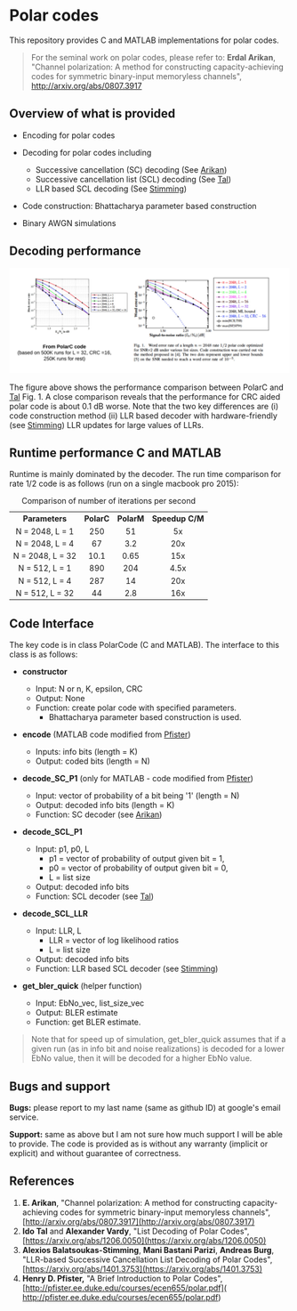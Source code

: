 Polar codes 
===================

This repository provides C and MATLAB implementations for polar codes.

> For the seminal work on polar codes, please refer to: **Erdal Arikan**, "Channel polarization: A method for constructing capacity-achieving codes for symmetric binary-input memoryless channels",  http://arxiv.org/abs/0807.3917 

Overview of what is provided
----------

 - Encoding for polar codes

 - Decoding for polar codes including
	 - Successive cancellation (SC) decoding (See [Arikan](http://arxiv.org/abs/0807.3917))
	 - Successive cancellation list (SCL) decoding (See [Tal](https://arxiv.org/abs/1206.0050))
	 - LLR based SCL decoding (See [Stimming](https://arxiv.org/abs/1401.3753))
	 
 - Code construction: Bhattacharya parameter based construction 

 - Binary AWGN simulations

Decoding performance
------

![Alt text](polar_performance.jpeg?raw=true "Performance comparison between PolarC and [Tal] Fig. 1")

The figure above shows the performance comparison between PolarC and [Tal](https://arxiv.org/abs/1206.0050) Fig. 1. A close comparison reveals that the performance for CRC aided polar code is about 0.1 dB worse. Note that the two key differences are (i) code construction method (ii) LLR based decoder with hardware-friendly (see [Stimming](https://arxiv.org/abs/1401.3753)) LLR updates for large values of LLRs. 

Runtime performance C and MATLAB
-----
Runtime is mainly dominated by the decoder. The run time comparison for rate 1/2 code is as follows (run on a single macbook pro 2015):
<table>
<caption> Comparison of number of iterations per second </caption>
  <tr align="center">
    <th>Parameters </th>
    <th>PolarC </th>
    <th>PolarM</th>
	<th>Speedup C/M</th>
  </tr>
  <tr align="center">
    <td>N = 2048, L = 1</td>
    <td>250</td>
    <td>51 </td>
    <td>5x</td>
  </tr>
  <tr align="center">
    <td>N = 2048, L = 4</td>
    <td>67 </td>
    <td>3.2</td>
    <td>20x</td>
  </tr>
  <tr align="center">
    <td>N = 2048, L = 32</td>
    <td>10.1</td>
    <td>0.65</td>
    <td>15x</td>
  </tr>
  <tr align="center">
    <td>N = 512, L = 1</td>
    <td>890</td>
    <td>204</td>
    <td>4.5x</td>
  </tr>
  <tr align="center">
    <td>N = 512, L = 4</td>
    <td>287</td>
    <td>14</td>
    <td>20x</td>
  </tr>
  <tr align="center">
    <td>N = 512, L = 32</td>
    <td>44</td>
    <td>2.8</td>
    <td>16x</td>
  </tr>
</table>


Code Interface
------

The key code is in class PolarCode (C and MATLAB). The interface to this class is as follows:

 - **constructor**
	 - Input: N or n, K, epsilon, CRC 
	 - Output: None 
	 - Function: create polar code with specified parameters. 
		 - Bhattacharya parameter based construction is used.

 - **encode** (MATLAB code modified from [Pfister](http://pfister.ee.duke.edu/courses/ecen655/polar.pdf))
	 - Inputs: info bits (length = K)
	 - Output: coded bits (length = N)

 - **decode_SC_P1** (only for MATLAB - code modified from [Pfister](http://pfister.ee.duke.edu/courses/ecen655/polar.pdf))
	 - Input: vector of probability of a bit being  '1' (length = N)
	 - Output: decoded info bits (length = K)
	 - Function: SC decoder  (see [Arikan](http://arxiv.org/abs/0807.3917))

 - **decode_SCL_P1**
	 - Input: p1, p0, L 
		 - p1 = vector of probability of output given bit = 1, 
		 - p0 = vector of probability of output given bit = 0,   
		 - L = list size
	 - Output: decoded info bits
	 - 	Function: SCL decoder (see [Tal](https://arxiv.org/abs/1206.0050))

 - **decode_SCL_LLR**
	 - Input: LLR, L
		 - LLR = vector of log likelihood ratios 
		 - L = list size
	 - Output: decoded info bits
	 - Function: LLR based SCL decoder (see [Stimming](https://arxiv.org/abs/1401.3753))

 - **get_bler_quick** (helper function)
	 - Input: EbNo_vec, list_size_vec
	 - Output: BLER estimate
	 - Function: get BLER estimate. 
		 
> Note that for speed up of simulation, get_bler_quick assumes that if a given run (as in info bit and noise realizations) is decoded for a lower EbNo value, then it will be decoded for a higher EbNo value. 


Bugs and support
------

**Bugs:** please report to my last name (same as github ID) at google's email service. 

**Support:** same as above but I am not sure how much support I will be able to provide. The code is provided as is without any warranty (implicit or explicit) and without guarantee of correctness. 

References
---------

 1. **E. Arikan**, "Channel polarization: A method for constructing capacity-achieving codes for symmetric binary-input memoryless channels", [http://arxiv.org/abs/0807.3917](http://arxiv.org/abs/0807.3917) 
 2.  **Ido Tal** and **Alexander Vardy**, 	"List Decoding of Polar Codes", [https://arxiv.org/abs/1206.0050](https://arxiv.org/abs/1206.0050)
 3.  **Alexios Balatsoukas-Stimming**, **Mani Bastani Parizi**, **Andreas Burg**, "LLR-based Successive Cancellation List Decoding of Polar Codes", [https://arxiv.org/abs/1401.3753](https://arxiv.org/abs/1401.3753)
 4. **Henry D. Pfister,** "A Brief Introduction to Polar Codes", [http://pfister.ee.duke.edu/courses/ecen655/polar.pdf]( http://pfister.ee.duke.edu/courses/ecen655/polar.pdf)

